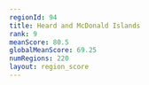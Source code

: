 ```yaml
---
regionId: 94
title: Heard and McDonald Islands
rank: 9
meanScore: 80.5
globalMeanScore: 69.25
numRegions: 220
layout: region_score
---
```

